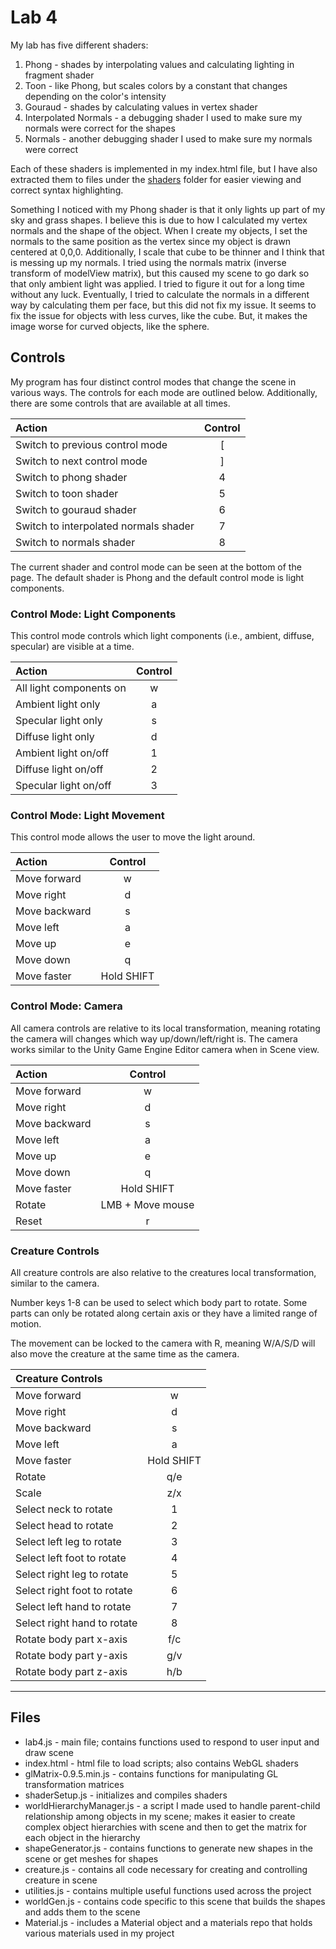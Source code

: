 # Lab 4

My lab has five different shaders:

1. Phong - shades by interpolating values and calculating lighting in fragment shader
2. Toon - like Phong, but scales colors by a constant that changes depending on the color's intensity
3. Gouraud - shades by calculating values in vertex shader
4. Interpolated Normals - a debugging shader I used to make sure my normals were correct for the shapes
5. Normals - another debugging shader I used to make sure my normals were correct

Each of these shaders is implemented in my index.html file, but I have also extracted them to files under the [shaders](shaders/) folder for easier viewing and correct syntax highlighting.

Something I noticed with my Phong shader is that it only lights up part of my sky and grass shapes. I believe this is due to how I calculated my vertex normals and the shape of the object. When I create my objects, I set the normals to the same position as the vertex since my object is drawn centered at 0,0,0. Additionally, I scale that cube to be thinner and I think that is messing up my normals. I tried using the normals matrix (inverse transform of modelView matrix), but this caused my scene to go dark so that only ambient light was applied. I tried to figure it out for a long time without any luck. Eventually, I tried to calculate the normals in a different way by calculating them per face, but this did not fix my issue. It seems to fix the issue for objects with less curves, like the cube. But, it makes the image worse for curved objects, like the sphere.

## Controls

My program has four distinct control modes that change the scene in various ways. The controls for each mode are outlined below. Additionally, there are some controls that are available at all times.

| Action                                | Control |
| :------------------------------------ | :-----: |
| Switch to previous control mode       |    [    |
| Switch to next control mode           |    ]    |
| Switch to phong shader                |    4    |
| Switch to toon shader                 |    5    |
| Switch to gouraud shader              |    6    |
| Switch to interpolated normals shader |    7    |
| Switch to normals shader              |    8    |

The current shader and control mode can be seen at the bottom of the page. The default shader is Phong and the default control mode is light components.

### Control Mode: Light Components

This control mode controls which light components (i.e., ambient, diffuse, specular) are visible at a time.

| Action                  | Control |
| :---------------------- | :-----: |
| All light components on |    w    |
| Ambient light only      |    a    |
| Specular light only     |    s    |
| Diffuse light only      |    d    |
| Ambient light on/off    |    1    |
| Diffuse light on/off    |    2    |
| Specular light on/off   |    3    |

### Control Mode: Light Movement

This control mode allows the user to move the light around.

| Action        |  Control   |
| :------------ | :--------: |
| Move forward  |     w      |
| Move right    |     d      |
| Move backward |     s      |
| Move left     |     a      |
| Move up       |     e      |
| Move down     |     q      |
| Move faster   | Hold SHIFT |

### Control Mode: Camera

All camera controls are relative to its local transformation, meaning rotating the camera will changes which way up/down/left/right is. The camera works similar to the Unity Game Engine Editor camera when in Scene view.

| Action        |     Control      |
| :------------ | :--------------: |
| Move forward  |        w         |
| Move right    |        d         |
| Move backward |        s         |
| Move left     |        a         |
| Move up       |        e         |
| Move down     |        q         |
| Move faster   |    Hold SHIFT    |
| Rotate        | LMB + Move mouse |
| Reset         |        r         |

### Creature Controls

All creature controls are also relative to the creatures local transformation, similar to the camera.

Number keys 1-8 can be used to select which body part to rotate. Some parts can only be rotated along certain axis or they have a limited range of motion.

The movement can be locked to the camera with R, meaning W/A/S/D will also move the creature at the same time as the camera.

| Creature Controls           |            |
| :-------------------------- | :--------: |
| Move forward                |     w      |
| Move right                  |     d      |
| Move backward               |     s      |
| Move left                   |     a      |
| Move faster                 | Hold SHIFT |
| Rotate                      |    q/e     |
| Scale                       |    z/x     |
| Select neck to rotate       |     1      |
| Select head to rotate       |     2      |
| Select left leg to rotate   |     3      |
| Select left foot to rotate  |     4      |
| Select right leg to rotate  |     5      |
| Select right foot to rotate |     6      |
| Select left hand to rotate  |     7      |
| Select right hand to rotate |     8      |
| Rotate body part x-axis     |    f/c     |
| Rotate body part y-axis     |    g/v     |
| Rotate body part z-axis     |    h/b     |

---

## Files

- lab4.js - main file; contains functions used to respond to user input and draw scene
- index.html - html file to load scripts; also contains WebGL shaders
- glMatrix-0.9.5.min.js - contains functions for manipulating GL transformation matrices
- shaderSetup.js - initializes and compiles shaders
- worldHierarchyManager.js - a script I made used to handle parent-child relationship among objects in my scene; makes it easier to create complex object hierarchies with scene and then to get the matrix for each object in the hierarchy
- shapeGenerator.js - contains functions to generate new shapes in the scene or get meshes for shapes
- creature.js - contains all code necessary for creating and controlling creature in scene
- utilities.js - contains multiple useful functions used across the project
- worldGen.js - contains code specific to this scene that builds the shapes and adds them to the scene
- Material.js - includes a Material object and a materials repo that holds various materials used in my project
